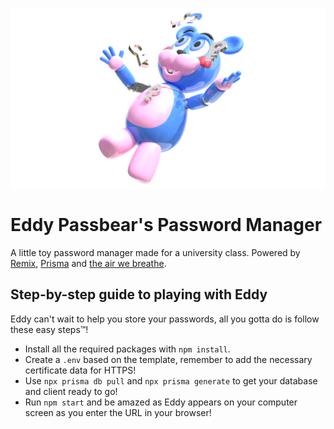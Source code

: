 ![Eddy Passbear's Password Manager logo](public/eddy/hero.png)

# Eddy Passbear's Password Manager

A little toy password manager made for a university class. Powered by [Remix](https://github.com/remix-run/remix), [Prisma](https://github.com/prisma/prisma) and [the air we breathe](https://www.blender.org).

## Step-by-step guide to playing with Eddy

Eddy can't wait to help you store your passwords, all you gotta do is follow these easy steps™!

* Install all the required packages with `npm install`.
* Create a `.env` based on the template, remember to add the necessary certificate data for HTTPS!
* Use `npx prisma db pull` and `npx prisma generate` to get your database and client ready to go!
* Run `npm start` and be amazed as Eddy appears on your computer screen as you enter the URL in your browser!
